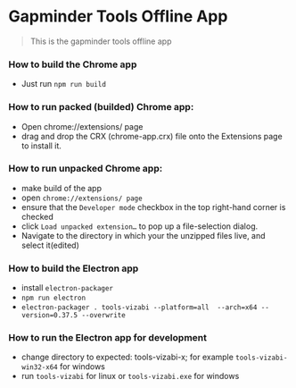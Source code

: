 # Gapminder Tools Offline App
> This is the gapminder tools offline app

### How to build the Chrome app

  * Just run `npm run build`

### How to run packed (builded) Chrome app:

  * Open chrome://extensions/ page
  * drag and drop the CRX (chrome-app.crx) file onto the Extensions page to install it.

### How to run unpacked Chrome app:
  * make build of the app
  * open `chrome://extensions/ page`
  * ensure that the `Developer mode` checkbox in the top right-hand corner is checked
  * click `Load unpacked extension…` to pop up a file-selection dialog.
  * Navigate to the directory in which your the unzipped files live, and select it(edited)

### How to build the Electron app

  * install `electron-packager`
  * `npm run electron`
  * `electron-packager . tools-vizabi --platform=all  --arch=x64 --version=0.37.5 --overwrite`

### How to run the Electron app for development

  * change directory to expected: tools-vizabi-x; for example `tools-vizabi-win32-x64` for windows
  * run `tools-vizabi` for linux or `tools-vizabi.exe` for windows
